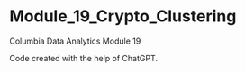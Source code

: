 # Module_19_Crypto_Clustering
Columbia Data Analytics Module 19

Code created with the help of ChatGPT.
